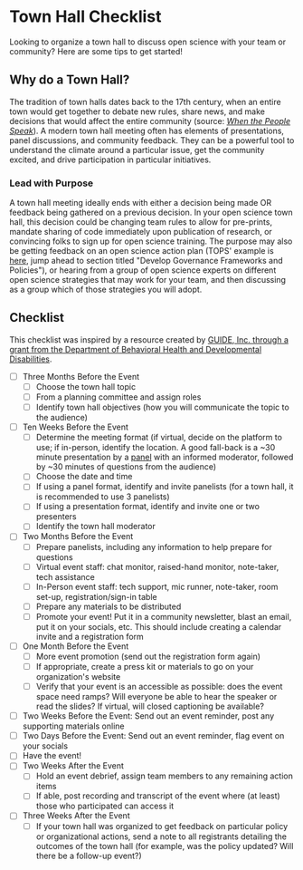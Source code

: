 # Town Hall Checklist 

Looking to organize a town hall to discuss open science with your team or community? Here are some tips to get started! 

## Why do a Town Hall? 
The tradition of town halls dates back to the 17th century, when an entire town would get together to debate new rules, share news, and make decisions that would affect the entire community (source: [*When the People Speak*](https://dx.doi.org/10.1093/acprof:osobl/9780199604432.001.0001)). A modern town hall meeting often has elements of presentations, panel discussions, and community feedback. They can be a powerful tool to understand the climate around a particular issue, get the community excited, and drive participation in particular initiatives.  

### Lead with Purpose
A town hall meeting ideally ends with either a decision being made OR feedback being gathered on a previous decision. In your open science town hall, this decision could be changing team rules to allow for pre-prints, mandate sharing of code immediately upon publication of research, or convincing folks to sign up for open science training. The purpose may also be getting feedback on an open science action plan (TOPS' example is [here](/Open_Science_Cookbook/Your_Organizations_Open_Science_Journey.md), jump ahead to section titled "Develop Governance Frameworks and Policies"), or hearing from a group of open science experts on different open science strategies that may work for your team, and then discussing as a group which of those strategies you will adopt. 

## Checklist
This checklist was inspired by a resource created by [GUIDE, Inc. through a grant from the Department of Behavioral Health
and Developmental Disabilities]([https://guideinc.org](https://guideinc.org/wp-content/uploads/2015/07/Organizing-a-Town-Hall-Meeting.pdf)).

- [ ] Three Months Before the Event
     - [ ] Choose the town hall topic
     - [ ] From a planning committee and assign roles 
     - [ ] Identify town hall objectives (how you will communicate the topic to the audience)
- [ ] Ten Weeks Before the Event
     - [ ] Determine the meeting format (if virtual, decide on the platform to use; if in-person, identify the location. A good fall-back is a ~30 minute presentation by a [panel](./panel/readme.md) with an informed moderator, followed by ~30 minutes of questions from the audience)
     - [ ] Choose the date and time 
     - [ ] If using a panel format, identify and invite panelists (for a town hall, it is recommended to use 3 panelists)
     - [ ] If using a presentation format, identify and invite one or two presenters 
     - [ ] Identify the town hall moderator
- [ ] Two Months Before the Event
     - [ ] Prepare panelists, including any information to help prepare for questions
     - [ ] Virtual event staff: chat monitor, raised-hand monitor, note-taker, tech assistance 
     - [ ] In-Person event staff: tech support, mic runner, note-taker, room set-up, registration/sign-in table
     - [ ] Prepare any materials to be distributed 
     - [ ] Promote your event! Put it in a community newsletter, blast an email, put it on your socials, etc. This should include creating a calendar invite and a registration form 
- [ ] One Month Before the Event
     - [ ] More event promotion (send out the registration form again)
     - [ ] If appropriate, create a press kit or materials to go on your organization's website 
     - [ ] Verify that your event is an accessible as possible: does the event space need ramps? Will everyone be able to hear the speaker or read the slides? If virtual, will closed captioning be available? 
- [ ] Two Weeks Before the Event: Send out an event reminder, post any supporting materials online  
- [ ] Two Days Before the Event: Send out an event reminder, flag event on your socials
- [ ] Have the event!
- [ ] Two Weeks After the Event
     - [ ] Hold an event debrief, assign team members to any remaining action items 
     - [ ] If able, post recording and transcript of the event where (at least) those who participated can access it
- [ ] Three Weeks After the Event
     - [ ] If your town hall was organized to get feedback on particular policy or organizational actions, send a note to all registrants detailing the outcomes of the town hall (for example, was the policy updated? Will there be a follow-up event?) 
